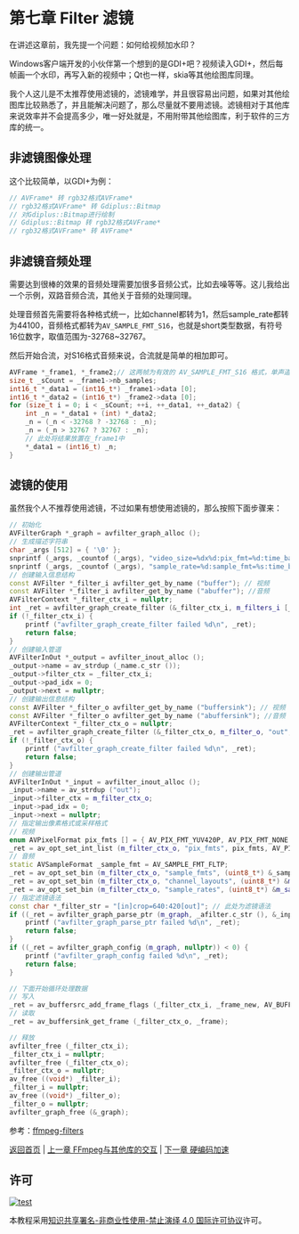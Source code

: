 # 第七章 Filter 滤镜

在讲述这章前，我先提一个问题：如何给视频加水印？

Windows客户端开发的小伙伴第一个想到的是GDI+吧？视频读入GDI+，然后每帧画一个水印，再写入新的视频中；Qt也一样，skia等其他绘图库同理。

我个人这儿是不太推荐使用滤镜的，滤镜难学，并且很容易出问题，如果对其他绘图库比较熟悉了，并且能解决问题了，那么尽量就不要用滤镜。滤镜相对于其他库来说效率并不会提高多少，唯一好处就是，不用附带其他绘图库，利于软件的三方库的统一。

## 非滤镜图像处理

这个比较简单，以GDI+为例：

```cpp
// AVFrame* 转 rgb32格式AVFrame*
// rgb32格式AVFrame* 转 Gdiplus::Bitmap
// 对Gdiplus::Bitmap进行绘制
// Gdiplus::Bitmap 转 rgb32格式AVFrame*
// rgb32格式AVFrame* 转 AVFrame*
```

## 非滤镜音频处理

需要达到很棒的效果的音频处理需要加很多音频公式，比如去噪等等。这儿我给出一个示例，双路音频合流，其他关于音频的处理同理。

处理音频首先需要将各种格式统一，比如channel都转为1，然后sample_rate都转为44100，音频格式都转为`AV_SAMPLE_FMT_S16`，也就是short类型数据，有符号16位数字，取值范围为-32768~32767。

然后开始合流，对S16格式音频来说，合流就是简单的相加即可。

```cpp
AVFrame *_frame1, *_frame2;// 这两帧为有效的 AV_SAMPLE_FMT_S16 格式，单声道，相同采样率
size_t _sCount = _frame1->nb_samples;
int16_t *_data1 = (int16_t*) _frame1->data [0];
int16_t *_data2 = (int16_t*) _frame2->data [0];
for (size_t i = 0; i < _sCount; ++i, ++_data1, ++_data2) {
    int _n = *_data1 + (int) *_data2;
    _n = (_n < -32768 ? -32768 : _n);
    _n = (_n > 32767 ? 32767 : _n);
    // 此处将结果放置在_frame1中
    *_data1 = (int16_t) _n;
}
```

## 滤镜的使用

虽然我个人不推荐使用滤镜，不过如果有想使用滤镜的，那么按照下面步骤来：

```cpp
// 初始化
AVFilterGraph *_graph = avfilter_graph_alloc ();
// 生成描述字符串
char _args [512] = { '\0' };
snprintf (_args, _countof (_args), "video_size=%dx%d:pix_fmt=%d:time_base=%d/%d:pixel_aspect=%d/%d", _codec_ctx->width, _codec_ctx->height, AV_PIX_FMT_YUV420P, _codec_ctx->time_base.num, _codec_ctx->time_base.den, _codec_ctx->sample_aspect_ratio.num, _codec_ctx->sample_aspect_ratio.den); // 视频
snprintf (_args, _countof (_args), "sample_rate=%d:sample_fmt=%s:time_base=%d/%d:channel_layout=%I64x", _codec_ctx->sample_rate, av_get_sample_fmt_name (AV_SAMPLE_FMT_FLTP), _codec_ctx->time_base.num, _codec_ctx->time_base.den, _codec_ctx->channel_layout); // 音频
// 创建输入信息结构
const AVFilter *_filter_i avfilter_get_by_name ("buffer"); // 视频
const AVFilter *_filter_i avfilter_get_by_name ("abuffer"); //音频
AVFilterContext *_filter_ctx_i = nullptr;
int _ret = avfilter_graph_create_filter (&_filter_ctx_i, m_filters_i [_n], _name.c_str (), _args, nullptr, m_graph);
if (!_filter_ctx_i) {
    printf ("avfilter_graph_create_filter failed %d\n", _ret);
    return false;
}
// 创建输入管道
AVFilterInOut *_output = avfilter_inout_alloc ();
_output->name = av_strdup (_name.c_str ());
_output->filter_ctx = _filter_ctx_i;
_output->pad_idx = 0;
_output->next = nullptr;
// 创建输出信息结构
const AVFilter *_filter_o avfilter_get_by_name ("buffersink"); // 视频
const AVFilter *_filter_o avfilter_get_by_name ("abuffersink"); //音频
AVFilterContext *_filter_ctx_o = nullptr;
_ret = avfilter_graph_create_filter (&_filter_ctx_o, m_filter_o, "out", nullptr, nullptr, m_graph);
if (!_filter_ctx_o) {
    printf ("avfilter_graph_create_filter failed %d\n", _ret);
    return false;
}
// 创建输出管道
AVFilterInOut *_input = avfilter_inout_alloc ();
_input->name = av_strdup ("out");
_input->filter_ctx = m_filter_ctx_o;
_input->pad_idx = 0;
_input->next = nullptr;
// 指定输出像素格式或采样格式
// 视频
enum AVPixelFormat pix_fmts [] = { AV_PIX_FMT_YUV420P, AV_PIX_FMT_NONE };
_ret = av_opt_set_int_list (m_filter_ctx_o, "pix_fmts", pix_fmts, AV_PIX_FMT_NONE, AV_OPT_SEARCH_CHILDREN);
// 音频
static AVSampleFormat _sample_fmt = AV_SAMPLE_FMT_FLTP;
_ret = av_opt_set_bin (m_filter_ctx_o, "sample_fmts", (uint8_t*) &_sample_fmt, sizeof (_sample_fmt), AV_OPT_SEARCH_CHILDREN);
_ret = av_opt_set_bin (m_filter_ctx_o, "channel_layouts", (uint8_t*) &m_channel_layout, sizeof (m_channel_layout), AV_OPT_SEARCH_CHILDREN);
_ret = av_opt_set_bin (m_filter_ctx_o, "sample_rates", (uint8_t*) &m_sample_rate, sizeof (m_sample_rate), AV_OPT_SEARCH_CHILDREN);
// 指定滤镜语法
const char *_filter_str = "[in]crop=640:420[out]"; // 此处为滤镜语法
if ((_ret = avfilter_graph_parse_ptr (m_graph, _afilter.c_str (), &_input, _outputs, nullptr)) < 0) {
    printf ("avfilter_graph_parse_ptr failed %d\n", _ret);
    return false;
}
if ((_ret = avfilter_graph_config (m_graph, nullptr)) < 0) {
    printf ("avfilter_graph_config failed %d\n", _ret);
    return false;
}

// 下面开始循环处理数据
// 写入
_ret = av_buffersrc_add_frame_flags (_filter_ctx_i, _frame_new, AV_BUFFERSRC_FLAG_KEEP_REF);
// 读取
_ret = av_buffersink_get_frame (_filter_ctx_o, _frame);

// 释放
avfilter_free (_filter_ctx_i);
_filter_ctx_i = nullptr;
avfilter_free (_filter_ctx_o);
_filter_ctx_o = nullptr;
av_free ((void*) _filter_i);
_filter_i = nullptr;
av_free ((void*) _filter_o);
_filter_o = nullptr;
avfilter_graph_free (&_graph);
```

<!--
## 滤镜语法

滤镜的实现是通过滤镜语法来的，所以再实现滤镜前先说说滤镜语法。这种语法实际上是一种DSL，专为FFmpeg滤镜服务。

### 文字水印

|参数|说明|示例值|
|:-:|:-|:-|
|box|是否显示外边框，默认0|1、0|
|boxborderw|外边框宽度，默认0|0、1、2、……|
|boxcolor|外边框颜色（[0x\|#]RRGGBB[AA]、[颜色名称](https://ffmpeg.org/ffmpeg-utils.html#Color)），默认white|red、0x112233、#44556677|
|line_spacing|行间距，默认0|0、1、2、……|
|borderw|边框宽度，默认0|0、1、2、……|
|bordercolor|边框颜色（[0x\|#]RRGGBB[AA]、[颜色名称](https://ffmpeg.org/ffmpeg-utils.html#Color)），默认black|red、0x112233、#44556677|
|expansion|文本展开方式|none、normal、~~strftime~~|
|~~basetime~~|以微秒为单位设定开始时间，仅expansion为~~strftime~~时生效。正常方式模拟这个效果使用pts函数|0|
|fix_bounds|如果为1，则检查修复文本避免被剪切|1、0|
|fontcolor|字体颜色（[0x\|#]RRGGBB[AA]、[颜色名称](https://ffmpeg.org/ffmpeg-utils.html#Color)），默认black|red、0x112233、#44556677|
|fontcolor_expr|以与文本相同方式扩展字符串，如果不为空则覆盖fontcolor属性|#%H%m%s|
|font|指定绘制文本的默认字体，默认没有|consolas|
|fontfile|指定字体文件路径，如果禁用fontconfig则必须包含此参数|test.ttf|
|alpha|透明度，[0,1]区间的数字，默认1|0.3、0.7|
|fontsize|字体大小，默认16|12、24|
|text_shaping|如果为1，则在绘制之前尝试对文本进行塑形，比如RTL等，默认1|1、0|
|ft_load_flags|default(默认)、no_scale(无缩放)、no_hinting(无提示)、render(渲染)、no_bitmap(无位图)、vertical_layout(垂直布局)、force_autohint(强制自动暗示)、crop_bitmap(裁剪位图)、pedantic(迂腐)、ignore_global_advance_width(忽略全局推进宽度)、no_recurse(无递归)、ignore_transform(忽略变换)、monochrome(单色)、linear_design(线性设计)、no_autohint(无自动暗示)|render|
|shadowcolor|文字阴影色（[0x\|#]RRGGBB[AA]、[颜色名称](https://ffmpeg.org/ffmpeg-utils.html#Color)），默认black|red、0x112233、#44556677|
|shadowx<br/>shadowy|阴影偏移，默认0|0、1、2……|
|start_number|起始帧号，默认0|0、1、2……|
|tabsize|制表符宽度，默认4|4、8、……|
|timecode|设置初始化时间代码，使用它必须同时指定timecode_rate选项|hh:mm:ss[:;.]ff|
|timecode_rate<br/>rate<br/>r|最小值为1，drop-frame支持帧率为30和60|30|
|tc24hmax|如果设置为1，那么时间点围绕24小时。默认0|0、1|
|text|文字内容|hello world|
|textfile|字符串文件路径，与text参数只能有且仅有一个存在|test.txt|
|reload|如果为1，那么字符串文件将在每帧加载，以确保自动更新|1,0|
|x<br/>y|指定文本偏移的表达式，默认0|0、t / h|

参数介绍的差不多了，下面来实际写一串文本滤镜：

```
drawtext=fontsize=100:fontfile=a.ttf:text='hello':x=20:y=20
```

这一行中分为两部分，一部分是“`drawtext=`”，这部分指定绘制文本参数，如果有多个指定项则用`;`分割；另一部分是“`fontsize=100:fontfile=a.ttf:text='hello':x=20:y=20`”，全是drawtext的内容，这部分分隔符是“`:`”。

文本或者动态颜色字符串可以使用格式化方式来动态生成，比如

```
...text='%{localtime\:%Y-%m-%d %H\:%M\:%S}'...
```
-->

参考：[ffmpeg-filters](https://ffmpeg.org/ffmpeg-filters.html)

[返回首页](../README.md) | [上一章 FFmpeg与其他库的交互](./06_interaction.md) | [下一章 硬编码加速](./08_hard.md)

## 许可

[![test](https://i.creativecommons.org/l/by-nc-nd/4.0/80x15.png)](http://creativecommons.org/licenses/by-nc-nd/4.0/)

本教程采用[知识共享署名-非商业性使用-禁止演绎 4.0 国际许可协议](http://creativecommons.org/licenses/by-nc-nd/4.0/)许可。
